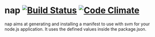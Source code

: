 nap [![Build Status](https://travis-ci.org/romainfrancez/nap.png?branch=master)](https://travis-ci.org/romainfrancez/nap) [![Code Climate](https://codeclimate.com/github/romainfrancez/nap.png)](https://codeclimate.com/github/romainfrancez/nap)
===

nap aims at generating and installing a manifest to use with svm for your node.js application.
It uses the defined values inside the package.json.